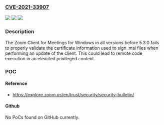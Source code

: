 ### [CVE-2021-33907](https://cve.mitre.org/cgi-bin/cvename.cgi?name=CVE-2021-33907)
![](https://img.shields.io/static/v1?label=Product&message=Zoom%20Client%20for%20Meetings%20for%20Windows&color=blue)
![](https://img.shields.io/static/v1?label=Version&message=n%2Fa&color=blue)
![](https://img.shields.io/static/v1?label=Vulnerability&message=Improper%20Verification%20of%20Crypto%20Signature&color=brighgreen)

### Description

The Zoom Client for Meetings for Windows in all versions before 5.3.0 fails to properly validate the certificate information used to sign .msi files when performing an update of the client. This could lead to remote code execution in an elevated privileged context.

### POC

#### Reference
- https://explore.zoom.us/en/trust/security/security-bulletin/

#### Github
No PoCs found on GitHub currently.

